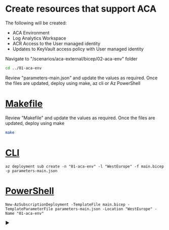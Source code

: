 # Create resources that support ACA

The following will be created:

* ACA Environment 
* Log Analytics Workspace
* ACR Access to the User managed identity
* Updates to KeyVault access policy with User managed identity

Navigate to "/scenarios/aca-external/bicep/02-aca-env" folder

```bash
cd ../01-aca-env
```

Review "parameters-main.json" and update the values as required. Once the files are updated, deploy using make, az cli or Az PowerShell

# [Makefile](#tab/CLI)

Review "Makefile" and update the values as required. Once the files are updated, deploy using make

```bash
make
```

# [CLI](#tab/CLI)

```azurecli
az deployment sub create -n "01-aca-env" -l "WestEurope" -f main.bicep -p parameters-main.json
```

# [PowerShell](#tab/PowerShell)

```azurepowershell
New-AzSubscriptionDeployment -TemplateFile main.bicep -TemplateParameterFile parameters-main.json -Location "WestEurope" -Name "01-aca-env"
```

:arrow_forward: [](./02-aca-apps.md)